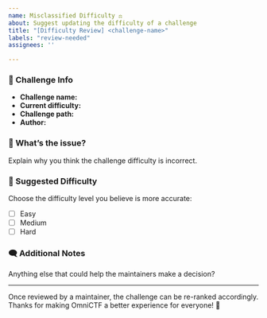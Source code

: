 ```yaml
---
name: Misclassified Difficulty ⚖️
about: Suggest updating the difficulty of a challenge
title: "[Difficulty Review] <challenge-name>"
labels: "review-needed"
assignees: ''

---
```


### 🎯 Challenge Info
- **Challenge name:**  
- **Current difficulty:**  
- **Challenge path:**  
- **Author:**

### 🤔 What’s the issue?
Explain why you think the challenge difficulty is incorrect.

### 🧠 Suggested Difficulty
Choose the difficulty level you believe is more accurate:

- [ ] Easy  
- [ ] Medium  
- [ ] Hard  

### 🗨️ Additional Notes
Anything else that could help the maintainers make a decision?

---

Once reviewed by a maintainer, the challenge can be re-ranked accordingly.  
Thanks for making OmniCTF a better experience for everyone! 🚩
